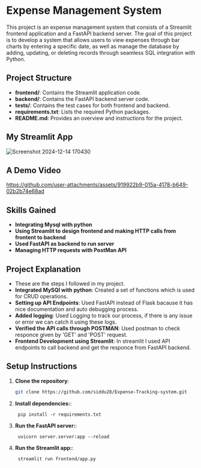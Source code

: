 # Expense Management System

This project is an expense management system that consists of a Streamlit frontend application and a FastAPI backend server.
The goal of this project is to develop a system that allows users to view expenses through bar charts by entering a specific date, as well as manage the database by adding, updating, or deleting records through seamless SQL integration with Python.

## Project Structure

- **frontend/**: Contains the Streamlit application code.
- **backend/**: Contains the FastAPI backend server code.
- **tests/**: Contains the test cases for both frontend and backend.
- **requirements.txt**: Lists the required Python packages.
- **README.md**: Provides an overview and instructions for the project.

## My Streamlit App
![Screenshot 2024-12-14 170430](https://github.com/user-attachments/assets/ecaf61d7-aa60-4efa-9d37-f52e2d113c49)

## A Demo Video
https://github.com/user-attachments/assets/919922b9-015a-4178-b649-02b2b74e68ad


## Skills Gained
- **Integrating Mysql with python**
- **Using Streamlit to design frontend and making HTTP calls from frontent to backend**
- **Used FastAPI as backend to run server**
- **Managing HTTP requests with PostMan API**

## Project Explanation

- These are the steps I followed in my project.
- **Integrated MySQl with python**: Created a set of functions which is used for CRUD operations.
- **Setting up API Endpoints**: Used FastAPI instead of Flask bacause it has nice documentation and auto debugging process.
- **Added logging**: Used Logging to track our process, if there is any issue or error we can catch it using these logs.
- **Verified the API calls through POSTMAN**: Used postman to check responce given by 'GET' and 'POST' request.
- **Frontend Development using Streamlit**: In streamlit I used API endpoints to call backend and get the responce from FastAPI backend.


## Setup Instructions

1. **Clone the repository**:
   ```bash
   git clone https://github.com/siddu28/Expense-Tracking-system.git
   ```
1. **Install dependencies:**:   
   ```commandline
    pip install -r requirements.txt
   ```
1. **Run the FastAPI server:**:   
   ```commandline
    uvicorn server.server:app --reload
   ```
1. **Run the Streamlit app:**:   
   ```commandline
    streamlit run frontend/app.py
   ```
